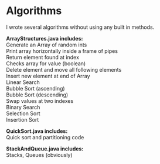 # Algorithms

I wrote several algorithms without using any built in methods.  
  
**ArrayStructures.java includes:**  
Generate an Array of random ints  
Print array horizontally inside a frame of pipes  
Return element found at index  
Checks array for value (boolean)  
Delete element and move all following elements  
Insert new element at end of Array  
Linear Search  
Bubble Sort (ascending)  
Bubble Sort (descending)  
Swap values at two indexes  
Binary Search  
Selection Sort  
Insertion Sort

**QuickSort.java includes:**  
Quick sort and partitioning code  

**StackAndQueue.java includes:**  
Stacks, Queues (obviously)
